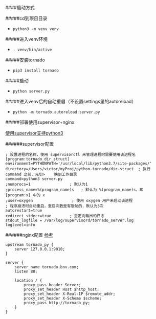 
####启动方式

#####cd到项目目录

*    `python3 -m venv venv`

#####进入venv环境

*    `. venv/bin/active`

#####安装tornado

*    `pip3 install tornado`

#####启动

*    `python server.py`


#####进入venv后的自动重启（不设置settings里的autoreload）

*    `python -m tornado.autoreload server.py`




#####部署使用supervisor+nginx

[使用supervisor支持python3](https://www.cnblogs.com/andy-0212/p/9999639.html)

######supervisor配置

```supervisor
; 设置进程的名称，使用 supervisorctl 来管理进程时需要使用该进程名
[program:tornado_dir_struct]
environment=PYTHONPATH='/usr/local/lib/python3.7/site-packages/'
directory=/Users/victor/myProj/python-tornado/dir-struct  ; 执行 command 之前，先切>    换到工作目录
command=python3 server.py
;numprocs=1                 ; 默认为1
;process_name=%(program_name)s   ; 默认为 %(program_name)s，即 [program:x] 中的 x
;user=oxygen                 ; 使用 oxygen 用户来启动该进程
; 程序崩溃时自动重启，重启次数是有限制的，默认为3次
autorestart=true
redirect_stderr=true        ; 重定向输出的日志
stdout_logfile = /var/log/supervisord/tornado_server.log
loglevel=info
```


######nginx配置
[参考](https://blog.csdn.net/dragonchow123/article/details/78194212)

```ngix
upstream tornado_py {
	server 127.0.0.1:9010;
}

server {
	server_name tornado.bnv.com;
	listen 80;
	
	location / {
		proxy_pass_header Server;
		proxy_set_header Host $http_host;
		proxy_set_header X-Real-IP $remote_addr;
		proxy_set_header X-Scheme $scheme;
		proxy_pass http://tornado_py;
	}
}
```
